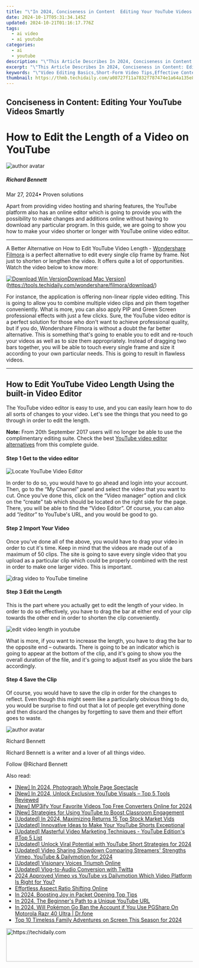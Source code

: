 ```yaml
---
title: "\"In 2024, Conciseness in Content  Editing Your YouTube Videos Smartly\""
date: 2024-10-17T05:31:34.145Z
updated: 2024-10-21T01:16:17.776Z
tags:
  - ai video
  - ai youtube
categories:
  - ai
  - youtube
description: "\"This Article Describes In 2024, Conciseness in Content: Editing Your YouTube Videos Smartly\""
excerpt: "\"This Article Describes In 2024, Conciseness in Content: Editing Your YouTube Videos Smartly\""
keywords: "\"Video Editing Basics,Short-Form Video Tips,Effective Content Reduction,Streamline Video Structure,Simplify YouTube Videos,Condense Video Length,Cut Extra Video Footage\""
thumbnail: https://thmb.techidaily.com/a08727f11a7832f787474e1a64a135e87ab43cd2d3040a1084f509333c65c397.jpg
---
```


## Conciseness in Content: Editing Your YouTube Videos Smartly

# How to Edit the Length of a Video on YouTube

![author avatar](https://images.wondershare.com/filmora/article-images/richard-bennett.jpg)

##### Richard Bennett

 Mar 27, 2024• Proven solutions

Apart from providing video hosting and sharing features, the YouTube platform also has an online editor which is going to provide you with the possibility to make changes and additions online without having to download any particular program. In this guide, we are going to show you how to make your video shorter or longer with YouTube online video editor.

---

A Better Alternative on How to Edit YouTube Video Length - [Wondershare Filmora](https://tools.techidaily.com/wondershare/filmora/download/) is a perfect alternative to edit every single clip frame by frame. Not just to shorten or lengthen the video. It offers quite a lot of opportunities. Watch the video below to know more:

[![Download Win Version](https://images.wondershare.com/filmora/guide/download-btn-win.jpg)](https://tools.techidaily.com/wondershare/filmora/download/)[Download Mac Version](https://images.wondershare.com/filmora/guide/download-btn-mac.jpg)](https://tools.techidaily.com/wondershare/filmora/download/)

For instance, the application is offering non-linear ripple video editing. This is going to allow you to combine multiple video clips and pin them together conveniently. What is more, you can also apply PIP and Green Screen professional effects with just a few clicks. Sure, the YouTube video editor is a perfect solution for those who don't want to achieve professional quality, but if you do, Wondershare Filmora is without a doubt the far better alternative. This is something that's going to enable you to edit and re-touch your videos as well as to size them appropriately. Instead of dragging two bars together, you will be able to touch every single frame and size it according to your own particular needs. This is going to result in flawless videos.

---

## How to Edit YouTube Video Length Using the built-in Video Editor

The YouTube video editor is easy to use, and you can easily learn how to do all sorts of changes to your video. Let's see the things that you need to go through in order to edit the length.

**Note:** From 20th September 2017 users will no longer be able to use the complimentary editing suite. Check the best [YouTube video editor alternatives](https://tools.techidaily.com/wondershare/filmora/download/) from this complete guide.

#### Step 1 Get to the video editor

![Locate YouTube Video Editor](https://images.wondershare.com/filmora/article-images/add-music-to-youtube-video-6.jpg)

In order to do so, you would have to go ahead and login into your account. Then, go to the “My Channel” panel and select the video that you want to cut. Once you've done this, click on the “Video manager” option and click on the “create” tab which should be located on the right side for the page. There, you will be able to find the “Video Editor”. Of course, you can also add “/editor” to YouTube's URL, and you would be good to go.

#### Step 2 Import Your Video

Once you've done all of the above, you would have to drag your video in order to cut it's time. Keep in mind that the videos are made out of a maximum of 50 clips. The site is going to save every single video that you upload as a particular clip which could be properly combined with the rest in order to make one larger video. This is important.

![drag video to YouTube timeline](https://images.wondershare.com/filmora/article-images/drag-video-to-youtube-timeline.jpg)

#### Step 3 Edit the Length

This is the part where you actually get to edit the length of your video. In order to do so effectively, you have to drag the bar at either end of your clip towards the other end in order to shorten the clip conveniently.

![edit video length in youtube](https://images.wondershare.com/filmora/article-images/edit-video-length-in-youtube.jpg)

What is more, if you want to increase the length, you have to drag the bar to the opposite end – outwards. There is going to be an indicator which is going to appear at the bottom of the clip, and it's going to show you the overall duration of the file, and it's going to adjust itself as you slide the bars accordingly.

#### Step 4 Save the Clip

Of course, you would have to save the clip in order for the changes to reflect. Even though this might seem like a particularly obvious thing to do, you would be surprise to find out that a lot of people get everything done and then discard the changes by forgetting to save them and their effort goes to waste.

![author avatar](https://images.wondershare.com/filmora/article-images/richard-bennett.jpg)

Richard Bennett

Richard Bennett is a writer and a lover of all things video.

Follow @Richard Bennett

<ins class="adsbygoogle"
     style="display:block"
     data-ad-format="autorelaxed"
     data-ad-client="ca-pub-7571918770474297"
     data-ad-slot="1223367746"></ins>

<ins class="adsbygoogle"
     style="display:block"
     data-ad-client="ca-pub-7571918770474297"
     data-ad-slot="8358498916"
     data-ad-format="auto"
     data-full-width-responsive="true"></ins>

<span class="atpl-alsoreadstyle">Also read:</span>
<div><ul>
<li><a href="https://remote-screen-capture.techidaily.com/new-in-2024-photograph-whole-page-spectacle/"><u>[New] In 2024, Photograph Whole Page Spectacle</u></a></li>
<li><a href="https://youtube-web.techidaily.com/n-2024-unlock-exclusive-youtube-visuals-top-5-tools-reviewed/"><u>[New] In 2024, Unlock Exclusive YouTube Visuals – Top 5 Tools Reviewed</u></a></li>
<li><a href="https://youtube-lab.techidaily.com/p3ify-your-favorite-videos-top-free-converters-online-for-2024/"><u>[New] MP3ify Your Favorite Videos Top Free Converters Online for 2024</u></a></li>
<li><a href="https://youtube-web.techidaily.com/trategies-for-using-youtube-to-boost-classroom-engagement/"><u>[New] Strategies for Using YouTube to Boost Classroom Engagement</u></a></li>
<li><a href="https://youtube-web.techidaily.com/ed-in-2024-maximizing-returns-15-top-stock-market-vids/"><u>[Updated] In 2024, Maximizing Returns 15 Top Stock Market Vids</u></a></li>
<li><a href="https://facebook-record-videos.techidaily.com/updated-innovative-ideas-to-make-your-youtube-shorts-exceptional/"><u>[Updated] Innovative Ideas to Make Your YouTube Shorts Exceptional</u></a></li>
<li><a href="https://youtube-web.techidaily.com/ed-masterful-video-marketing-techniques-youtube-editions-top-5-list/"><u>[Updated] Masterful Video Marketing Techniques - YouTube Edition's #Top 5 List</u></a></li>
<li><a href="https://youtube-web.techidaily.com/ed-unlock-viral-potential-with-youtube-short-strategies-for-2024/"><u>[Updated] Unlock Viral Potential with YouTube Short Strategies for 2024</u></a></li>
<li><a href="https://youtube-web.techidaily.com/ed-video-sharing-showdown-comparing-streamers-strengths-vimeo-youtube-and-dailymotion-for-2024/"><u>[Updated] Video Sharing Showdown Comparing Streamers' Strengths Vimeo, YouTube & Dailymotion for 2024</u></a></li>
<li><a href="https://facebook-record-videos.techidaily.com/updated-visionary-voices-triumph-online/"><u>[Updated] Visionary Voices Triumph Online</u></a></li>
<li><a href="https://twitter-videos.techidaily.com/updated-vlog-to-audio-conversion-with-twitta/"><u>[Updated] Vlog-to-Audio Conversion with Twitta</u></a></li>
<li><a href="https://youtube-web.techidaily.com/approved-vimeo-vs-youtube-vs-dailymotion-which-video-platform-is-right-for-you/"><u>2024 Approved Vimeo vs YouTube vs Dailymotion Which Video Platform Is Right for You?</u></a></li>
<li><a href="https://extra-lessons.techidaily.com/effortless-aspect-ratio-shifting-online/"><u>Effortless Aspect Ratio Shifting Online</u></a></li>
<li><a href="https://extra-information.techidaily.com/in-2024-boosting-joy-in-packet-opening-top-tips/"><u>In 2024, Boosting Joy in Packet Opening Top Tips</u></a></li>
<li><a href="https://youtube-web.techidaily.com/24-the-beginners-path-to-a-unique-youtube-url/"><u>In 2024, The Beginner's Path to a Unique YouTube URL</u></a></li>
<li><a href="https://android-pokemon-go.techidaily.com/in-2024-will-pokemon-go-ban-the-account-if-you-use-pgsharp-on-motorola-razr-40-ultra-drfone-by-drfone-virtual-android/"><u>In 2024, Will Pokémon Go Ban the Account if You Use PGSharp On Motorola Razr 40 Ultra | Dr.fone</u></a></li>
<li><a href="https://some-skills.techidaily.com/top-10-timeless-family-adventures-on-screen-this-season-for-2024/"><u>Top 10 Timeless Family Adventures on Screen This Season for 2024</u></a></li>
</ul></div>

<!-- affiliate ads begin -->
<a href="https://appsumo.8odi.net/c/5597632/2105873/7443" target="_top" id="2105873">
  <img src="//a.impactradius-go.com/display-ad/7443-2105873" border="0" alt="https://techidaily.com" width="728" height="90"/>
</a>
<img height="0" width="0" src="https://appsumo.8odi.net/i/5597632/2105873/7443" style="position:absolute;visibility:hidden;" border="0" />
<!-- affiliate ads end -->

